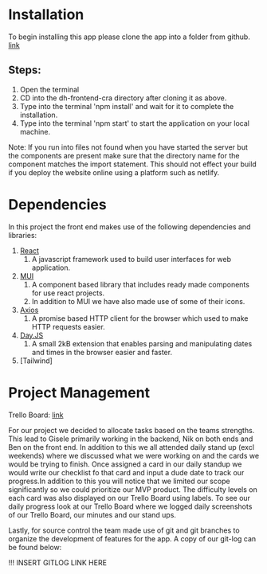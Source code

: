 # Installation

To begin installing this app please clone the app into a folder from github. [link](https://github.com/desperate-housewares/dh-frontend-cra)

## Steps:

1. Open the terminal
2. CD into the dh-frontend-cra directory after cloning it as above. 
3. Type into the terminal 'npm install' and wait for it to complete the installation.
4. Type into the terminal 'npm start' to start the application on your local machine.

Note: If you run into files not found when you have started the server but the components are present make sure that the directory name for the component matches the import statement. This should not effect your build if you deploy the website online using a platform such as netlify.

# Dependencies

In this project the front end makes use of the following dependencies and libraries:

1. [React](https://reactjs.org/)
   1. A javascript framework used to build user interfaces for web application.
2. [MUI](https://mui.com/)
   1. A component based library that includes ready made components for use react projects. 
   2. In addition to MUI we have also made use of some of their icons.
3. [Axios](https://github.com/axios/axios#features)
   1. A promise based HTTP client for the browser which used to make HTTP requests easier. 
4. [Day.JS](https://day.js.org/)
   1. A small 2kB extension that enables parsing and manipulating dates and times in the browser easier and faster.
5. [Tailwind]

# Project Management

Trello Board: [link](https://trello.com/invite/b/BzgS0oZt/641fd4be604d47fca55fb75d6d5855c0/team-project)

For our project we decided to allocate tasks based on the teams strengths. This lead to Gisele primarily working in the backend, Nik on both ends and Ben on the front end. In addition to this we all attended daily stand up (excl weekends) where we discussed what we were working on and the cards we would be trying to finish. Once assigned a card in our daily standup we would write  our checklist fo that card and input a dude date to track our progress.In addition to this you will notice that we limited our scope significantly so we could prioritize our MVP product. The difficulty levels on each card was also displayed on our Trello Board using labels. To see our daily progress look at our Trello Board where we logged daily screenshots of our Trello Board, our minutes and our stand ups. 

Lastly, for source control the team made use of git and git branches to organize the development of features for the app. A copy of our git-log can be found below:

!!! INSERT GITLOG LINK HERE